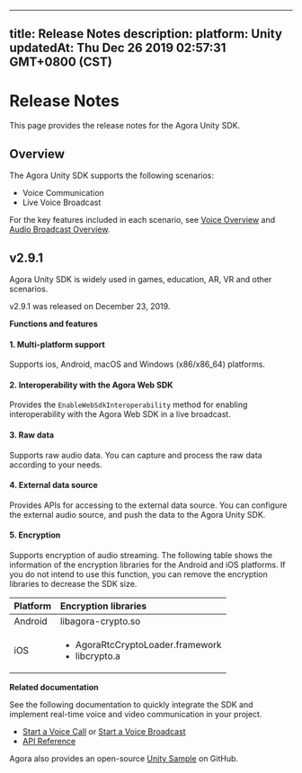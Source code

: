 
---
title: Release Notes
description: 
platform: Unity
updatedAt: Thu Dec 26 2019 02:57:31 GMT+0800 (CST)
---
# Release Notes
This page provides the release notes for the Agora Unity SDK.

## Overview

The Agora Unity SDK supports the following scenarios:

-   Voice Communication
-   Live Voice Broadcast

For the key features included in each scenario, see [Voice Overview](https://docs.agora.io/en/Voice/product_voice?platform=All%20Platforms) and [Audio Broadcast Overview](https://docs.agora.io/en/Audio%20Broadcast/product_live_audio?platform=All_Platforms).

## v2.9.1

Agora Unity SDK is widely used in games, education, AR, VR and other scenarios.

v2.9.1 was released on December 23, 2019.

**Functions and features**

#### 1. Multi-platform support
Supports ios, Android, macOS and Windows (x86/x86_64) platforms.

#### 2. Interoperability with the Agora Web SDK
Provides the `EnableWebSdkInteroperability` method for enabling interoperability with the Agora Web SDK in a live broadcast. 

#### 3. Raw data
Supports raw audio data. You can capture and process the raw data according to your needs.

#### 4. External data source
Provides APIs for accessing to the external data source. You can configure the external audio source, and push the data to the Agora Unity SDK.

#### 5. Encryption
Supports encryption of audio streaming. The following table shows the information of the encryption libraries for the Android and iOS platforms. If you do not intend to use this function, you can remove the encryption libraries to decrease the SDK size.

   | Platform | Encryption libraries                          |
   | :------- | :-------------------------------------------- |
   | Android  | libagora-crypto.so                            |
   | iOS      | <ul><li>AgoraRtcCryptoLoader.framework <li>libcrypto.a</li></ul> |

**Related documentation**

See the following documentation to quickly integrate the SDK and implement real-time voice and video communication in your project.

- [Start a Voice Call](../../en/Audio%20Broadcast/start_call_audio_unity.md) or [Start a Voice Broadcast](../../en/Audio%20Broadcast/start_live_audio_unity.md)
- [API Reference](https://docs.agora.io/en/Audio%20Broadcast/API%20Reference/unity/index.html) 

Agora also provides an open-source [Unity Sample](https://github.com/AgoraIO/Agora-Unity-Quickstart/tree/master/audio/Hello-Unity3D-Agora) on GitHub.
